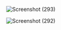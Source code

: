 ![Screenshot (293)](https://github.com/user-attachments/assets/438375f8-0d73-4708-b09b-cc997054d39c)

![Screenshot (292)](https://github.com/user-attachments/assets/75f7ddee-41a4-4ee3-8d55-68a32a931342)

